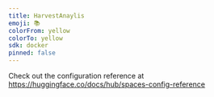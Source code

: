 ```yaml
---
title: HarvestAnaylis
emoji: 📚
colorFrom: yellow
colorTo: yellow
sdk: docker
pinned: false
---
```


Check out the configuration reference at https://huggingface.co/docs/hub/spaces-config-reference

